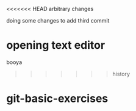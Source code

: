 <<<<<<< HEAD
arbitrary changes

doing some changes to add third commit


opening text editor
=======
booya
>>>>>>> history
# git-basic-exercises
